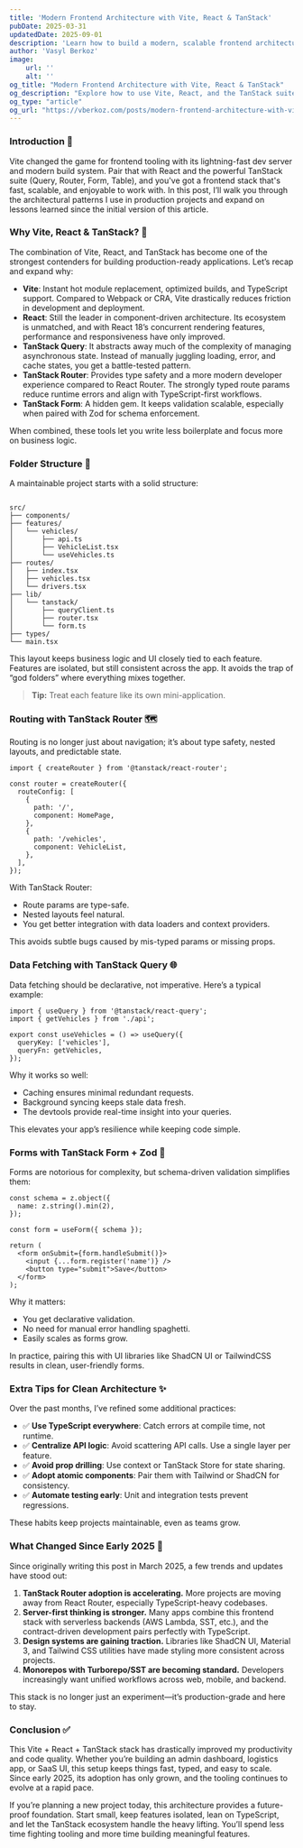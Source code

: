 ```yaml
---
title: 'Modern Frontend Architecture with Vite, React & TanStack'
pubDate: 2025-03-31
updatedDate: 2025-09-01
description: 'Learn how to build a modern, scalable frontend architecture using Vite, React, and TanStack tools (Query, Router, Form, and Table). In this guide, I’ll share my go-to setup, folder structure, best practices, and code snippets for fast, maintainable web apps.'
author: 'Vasyl Berkoz'
image:
    url: ''
    alt: ''
og_title: "Modern Frontend Architecture with Vite, React & TanStack"
og_description: "Explore how to use Vite, React, and the TanStack suite to architect scalable, maintainable frontend applications."
og_type: "article"
og_url: "https://vberkoz.com/posts/modern-frontend-architecture-with-vite-react-tan-stack"
---
```


### **Introduction** 👋
Vite changed the game for frontend tooling with its lightning-fast dev server and modern build system. Pair that with React and the powerful TanStack suite (Query, Router, Form, Table), and you've got a frontend stack that's fast, scalable, and enjoyable to work with. In this post, I’ll walk you through the architectural patterns I use in production projects and expand on lessons learned since the initial version of this article.

### **Why Vite, React & TanStack?** 🚀
The combination of Vite, React, and TanStack has become one of the strongest contenders for building production-ready applications. Let’s recap and expand why:

- **Vite**: Instant hot module replacement, optimized builds, and TypeScript support. Compared to Webpack or CRA, Vite drastically reduces friction in development and deployment.
- **React**: Still the leader in component-driven architecture. Its ecosystem is unmatched, and with React 18’s concurrent rendering features, performance and responsiveness have only improved.
- **TanStack Query**: It abstracts away much of the complexity of managing asynchronous state. Instead of manually juggling loading, error, and cache states, you get a battle-tested pattern.
- **TanStack Router**: Provides type safety and a more modern developer experience compared to React Router. The strongly typed route params reduce runtime errors and align with TypeScript-first workflows.
- **TanStack Form**: A hidden gem. It keeps validation scalable, especially when paired with Zod for schema enforcement.

When combined, these tools let you write less boilerplate and focus more on business logic.

### **Folder Structure** 📁
A maintainable project starts with a solid structure:

```

src/
├── components/
├── features/
│   └── vehicles/
│       ├── api.ts
│       ├── VehicleList.tsx
│       └── useVehicles.ts
├── routes/
│   ├── index.tsx
│   ├── vehicles.tsx
│   └── drivers.tsx
├── lib/
│   └── tanstack/
│       ├── queryClient.ts
│       ├── router.tsx
│       └── form.ts
├── types/
└── main.tsx

````

This layout keeps business logic and UI closely tied to each feature. Features are isolated, but still consistent across the app. It avoids the trap of “god folders” where everything mixes together.

> **Tip:** Treat each feature like its own mini-application.

### **Routing with TanStack Router** 🗺️
Routing is no longer just about navigation; it’s about type safety, nested layouts, and predictable state.

```tsx
import { createRouter } from '@tanstack/react-router';

const router = createRouter({
  routeConfig: [
    {
      path: '/',
      component: HomePage,
    },
    {
      path: '/vehicles',
      component: VehicleList,
    },
  ],
});
````

With TanStack Router:

* Route params are type-safe.
* Nested layouts feel natural.
* You get better integration with data loaders and context providers.

This avoids subtle bugs caused by mis-typed params or missing props.

### **Data Fetching with TanStack Query** 🌐

Data fetching should be declarative, not imperative. Here’s a typical example:

```tsx
import { useQuery } from '@tanstack/react-query';
import { getVehicles } from './api';

export const useVehicles = () => useQuery({
  queryKey: ['vehicles'],
  queryFn: getVehicles,
});
```

Why it works so well:

* Caching ensures minimal redundant requests.
* Background syncing keeps stale data fresh.
* The devtools provide real-time insight into your queries.

This elevates your app’s resilience while keeping code simple.

### **Forms with TanStack Form + Zod** 📝

Forms are notorious for complexity, but schema-driven validation simplifies them:

```tsx
const schema = z.object({
  name: z.string().min(2),
});

const form = useForm({ schema });

return (
  <form onSubmit={form.handleSubmit()}>
    <input {...form.register('name')} />
    <button type="submit">Save</button>
  </form>
);
```

Why it matters:

* You get declarative validation.
* No need for manual error handling spaghetti.
* Easily scales as forms grow.

In practice, pairing this with UI libraries like ShadCN UI or TailwindCSS results in clean, user-friendly forms.

### **Extra Tips for Clean Architecture** ✨

Over the past months, I’ve refined some additional practices:

* ✅ **Use TypeScript everywhere**: Catch errors at compile time, not runtime.
* ✅ **Centralize API logic**: Avoid scattering API calls. Use a single layer per feature.
* ✅ **Avoid prop drilling**: Use context or TanStack Store for state sharing.
* ✅ **Adopt atomic components**: Pair them with Tailwind or ShadCN for consistency.
* ✅ **Automate testing early**: Unit and integration tests prevent regressions.

These habits keep projects maintainable, even as teams grow.

### **What Changed Since Early 2025** 📅

Since originally writing this post in March 2025, a few trends and updates have stood out:

1. **TanStack Router adoption is accelerating.** More projects are moving away from React Router, especially TypeScript-heavy codebases.
2. **Server-first thinking is stronger.** Many apps combine this frontend stack with serverless backends (AWS Lambda, SST, etc.), and the contract-driven development pairs perfectly with TypeScript.
3. **Design systems are gaining traction.** Libraries like ShadCN UI, Material 3, and Tailwind CSS utilities have made styling more consistent across projects.
4. **Monorepos with Turborepo/SST are becoming standard.** Developers increasingly want unified workflows across web, mobile, and backend.

This stack is no longer just an experiment—it’s production-grade and here to stay.

### **Conclusion** ✅

This Vite + React + TanStack stack has drastically improved my productivity and code quality. Whether you’re building an admin dashboard, logistics app, or SaaS UI, this setup keeps things fast, typed, and easy to scale. Since early 2025, its adoption has only grown, and the tooling continues to evolve at a rapid pace.

If you’re planning a new project today, this architecture provides a future-proof foundation. Start small, keep features isolated, lean on TypeScript, and let the TanStack ecosystem handle the heavy lifting. You’ll spend less time fighting tooling and more time building meaningful features.